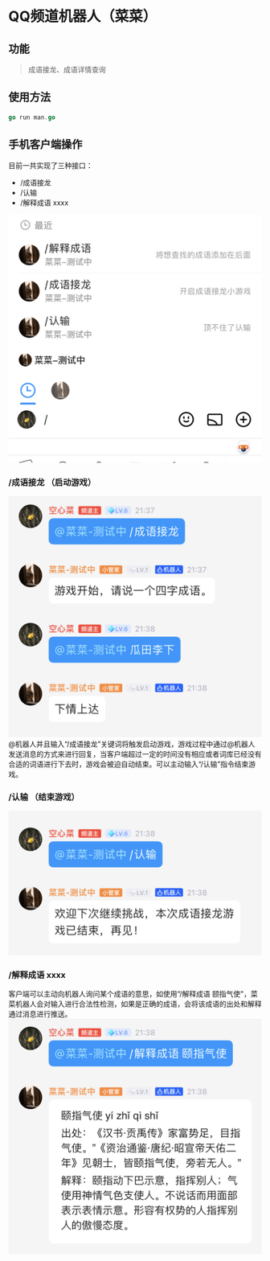 # QQ频道机器人（菜菜）

## 功能
> 成语接龙、成语详情查询

## 使用方法
```go
go run man.go
```

## 手机客户端操作

目前一共实现了三种接口：
- /成语接龙
- /认输 
- /解释成语 xxxx

![](./picture/1.PNG)

### /成语接龙 （启动游戏）

![](./picture/2.PNG)
@机器人并且输入“/成语接龙”关键词将触发启动游戏，游戏过程中通过@机器人发送消息的方式来进行回复，当客户端超过一定的时间没有相应或者词库已经没有合适的词语进行下去时，游戏会被迫自动结束。可以主动输入“/认输”指令结束游戏。

### /认输 （结束游戏）
![](./picture/3.PNG)

### /解释成语 xxxx
客户端可以主动向机器人询问某个成语的意思，如使用“/解释成语 颐指气使"，菜菜机器人会对输入进行合法性检测，如果是正确的成语，会将该成语的出处和解释通过消息进行推送。
![](./picture/4.PNG)


